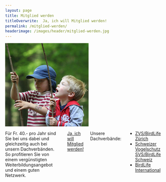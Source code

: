 ```yaml
---
layout: page
title: Mitglied werden
titleOverwrite:  Ja, ich will Mitglied werden!
permalink: /mitglied-werden/
headerimage: /images/header/mitglied-werden.jpg
---
```

<div class="large-4 medium-4 columns text-center">
  <img width="270" src="/images/mitglied-werden/mitglied-werden.jpg"/>
</div>
<div class="large-8 medium-8 columns">
  <p>
    Für Fr. 40.- pro Jahr sind Sie bei uns dabei und gleichzeitig auch bei unsern Dachverbänden. So profitieren Sie von
    einem vergünstigten Weiterbildungsangebot und einem guten Netzwerk.
  </p>

  <a class="button" href="mailto:ratnaweera@naturschutz-r-s.ch">Ja, ich will Mitglied werden!</a>

  <p>Unsere Dachverbände:</p>

  <ul>
    <li><a href="http://www.birdlife-zuerich.ch/">ZVS/BirdLife Zürich</a></li>
    <li><a href="http://www.birdlife.ch/">Schweizer Vogelschutz SVS/BirdLife Schweiz</a></li>
    <li><a href="http://www.birdlife.org/">BirdLife International</a></li>
  </ul>
</div>